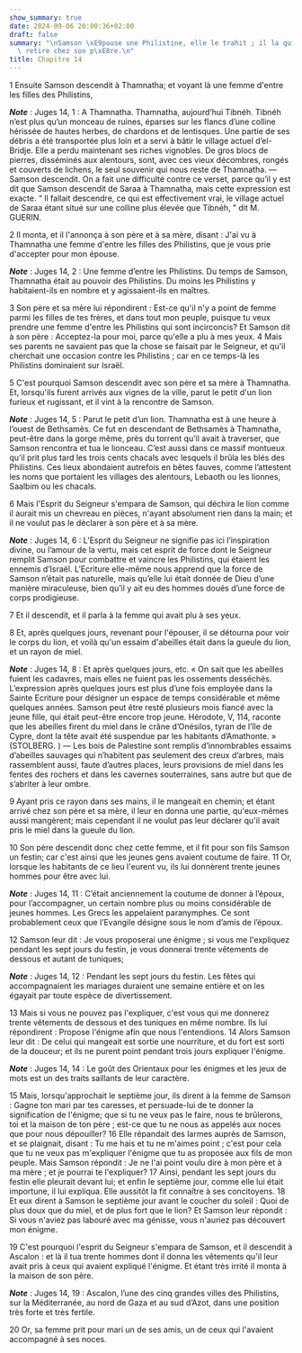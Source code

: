 ```yaml
---
show_summary: true
date: 2024-09-06 20:00:36+02:00
draft: false
summary: "\nSamson \xE9pouse une Philistine, elle le trahit ; il la quitte, et se\
  \ retire chez son p\xE8re.\n"
title: Chapitre 14
---
```





1 Ensuite Samson descendit à Thamnatha; et voyant là une femme d'entre les filles des Philistins,

***Note*** :  Juges 14, 1 : A Thamnatha. Thamnatha, aujourd’hui Tibnéh. Tibnéh n’est plus qu’un monceau de ruines, éparses sur les flancs d’une colline hérissée de hautes herbes, de chardons et de lentisques. Une partie de ses débris a été transportée plus loin et a servi à bâtir le village actuel d’el-Bridje. Elle a perdu maintenant ses riches vignobles. De gros blocs de pierres, disséminés aux alentours, sont, avec ces vieux décombres, rongés et couverts de lichens, le seul souvenir qui nous reste de Thamnatha. ― Samson descendit. On a fait une difficulté contre ce verset, parce qu’il y est dit que Samson descendit de Saraa à Thamnatha, mais cette expression est exacte. “ Il fallait descendre, ce qui est effectivement vrai, le village actuel de Saraa étant situé sur une colline plus élevée que Tibnéh, ” dit M. GUERIN.

2 Il monta, et il l'annonça à son père et à sa mère, disant : J'ai vu à Thamnatha une femme d'entre les filles des Philistins, que je vous prie d'accepter pour mon épouse.

***Note*** :  Juges 14, 2 : Une femme d’entre les Philistins. Du temps de Samson, Thamnatha était au pouvoir des Philistins. Du moins les Philistins y habitaient-ils en nombre et y agissaient-ils en maîtres.

3 Son père et sa mère lui répondirent : Est-ce qu'il n'y a point de femme parmi les filles de tes frères, et dans tout mon peuple, puisque tu veux prendre une femme d'entre les Philistins qui sont incirconcis? Et Samson dit à son père : Acceptez-la pour moi, parce qu'elle a plu à mes yeux. 4 Mais ses parents ne savaient pas que la chose se faisait par le Seigneur, et qu'il cherchait une occasion contre les Philistins ; car en ce temps-là les Philistins dominaient sur Israël.


5 C'est pourquoi Samson descendit avec son père et sa mère à Thamnatha. Et, lorsqu'ils furent arrivés aux vignes de la ville, parut le petit d'un lion furieux et rugissant, et il vint à la rencontre de Samson.

***Note*** :  Juges 14, 5 : Parut le petit d’un lion. Thamnatha est à une heure à l’ouest de Bethsamès. Ce fut en descendant de Bethsamès à Thamnatha, peut-être dans la gorge même, près du torrent qu’il avait à traverser, que Samson rencontra et tua le lionceau. C’est aussi dans ce massif montueux qu’il prit plus tard les trois cents chacals avec lesquels il brûla les blés des Philistins. Ces lieux abondaient autrefois en bêtes fauves, comme l’attestent les noms que portaient les villages des alentours, Lebaoth ou les lionnes, Saalbim ou les chacals.

6 Mais l'Esprit du Seigneur s'empara de Samson, qui déchira le lion comme il aurait mis un chevreau en pièces, n'ayant absolument rien dans la main; et il ne voulut pas le déclarer à son père et à sa mère.

***Note*** :  Juges 14, 6 : L’Esprit du Seigneur ne signifie pas ici l’inspiration divine, ou l’amour de la vertu, mais cet esprit de force dont le Seigneur remplit Samson pour combattre et vaincre les Philistins, qui étaient les ennemis d’Israël. L’Ecriture elle-même nous apprend que la force de Samson n’était pas naturelle, mais qu’elle lui était donnée de Dieu d’une manière miraculeuse, bien qu’il y ait eu des hommes doués d’une force de corps prodigieuse.

7 Et il descendit, et il parla à la femme qui avait plu à ses yeux.


8 Et, après quelques jours, revenant pour l'épouser, il se détourna pour voir le corps du lion, et voilà qu'un essaim d'abeilles était dans la gueule du lion, et un rayon de miel.

***Note*** :  Juges 14, 8 : Et après quelques jours, etc. « On sait que les abeilles fuient les cadavres, mais elles ne fuient pas les ossements desséchés. L’expression après quelques jours est plus d’une fois employée dans la Sainte Ecriture pour désigner un espace de temps considérable et même quelques années. Samson peut être resté plusieurs mois fiancé avec la jeune fille, qui était peut-être encore trop jeune. Hérodote, V, 114, raconte que les abeilles firent du miel dans le crâne d’Onésilos, tyran de l’île de Cypre, dont la tête avait été suspendue par les habitants d’Amathonte. » (STOLBERG. ) ― Les bois de Palestine sont remplis d’innombrables essaims d’abeilles sauvages qui n’habitent pas seulement des creux d’arbres, mais rassemblent aussi, faute d’autres places, leurs provisions de miel dans les fentes des rochers et dans les cavernes souterraines, sans autre but que de s’abriter à leur ombre.

9 Ayant pris ce rayon dans ses mains, il le mangeait en chemin; et étant arrivé chez son père et sa mère, il leur en donna une partie, qu'eux-mêmes aussi mangèrent; mais cependant il ne voulut pas leur déclarer qu'il avait pris le miel dans la gueule du lion.


10 Son père descendit donc chez cette femme, et il fit pour son fils Samson un festin; car c'est ainsi que les jeunes gens avaient coutume de faire. 11 Or, lorsque les habitants de ce lieu l'eurent vu, ils lui donnèrent trente jeunes hommes pour être avec lui.

***Note*** :  Juges 14, 11 : C’était anciennement la coutume de donner à l’époux, pour l’accompagner, un certain nombre plus ou moins considérable de jeunes hommes. Les Grecs les appelaient paranymphes. Ce sont probablement ceux que l’Evangile désigne sous le nom d’amis de l’époux.

12 Samson leur dit : Je vous proposerai une énigme ; si vous me l'expliquez pendant les sept jours du festin, je vous donnerai trente vêtements de dessous et autant de tuniques;

***Note*** :  Juges 14, 12 : Pendant les sept jours du festin. Les fêtes qui accompagnaient les mariages duraient une semaine entière et on les égayait par toute espèce de divertissement.

13 Mais si vous ne pouvez pas l'expliquer, c'est vous qui me donnerez trente vêtements de dessous et des tuniques en même nombre. Ils lui répondirent : Propose l'énigme afin que nous l'entendions. 14 Alors Samson leur dit : De celui qui mangeait est sortie une nourriture, et du fort est sorti de la douceur; et ils ne purent point pendant trois jours expliquer l'énigme.

***Note*** :  Juges 14, 14 : Le goût des Orientaux pour les énigmes et les jeux de mots est un des traits saillants de leur caractère.


15 Mais, lorsqu'approchait le septième jour, ils dirent à la femme de Samson : Gagne ton mari par tes caresses, et persuade-lui de te donner la signification de l'énigme; que si tu ne veux pas le faire, nous te brûlerons, toi et la maison de ton père ; est-ce que tu ne nous as appelés aux noces que pour nous dépouiller? 16 Elle répandait des larmes auprès de Samson, et se plaignait, disant : Tu me hais et tu ne m'aimes point ; c'est pour cela que tu ne veux pas m'expliquer l'énigme que tu as proposée aux fils de mon peuple. Mais Samson répondit : Je ne l'ai point voulu dire à mon père et à ma mère ; et je pourrai te l'expliquer? 17 Ainsi, pendant les sept jours du festin elle pleurait devant lui; et enfin le septième jour, comme elle lui était importune, il lui expliqua. Elle aussitôt la fit connaître à ses concitoyens. 18 Et eux dirent à Samson le septième jour avant le coucher du soleil : Quoi de plus doux que du miel, et de plus fort que le lion? Et Samson leur répondit : Si vous n'aviez pas labouré avec ma
génisse, vous n'auriez pas découvert mon énigme.


19 C'est pourquoi l'esprit du Seigneur s'empara de Samson, et il descendit à Ascalon : et là il tua trente hommes dont il donna les vêtements qu'il leur avait pris à ceux qui avaient expliqué l'énigme. Et étant très irrité il monta à la maison de son père.

***Note*** :  Juges 14, 19 : Ascalon, l’une des cinq grandes villes des Philistins, sur la Méditerranée, au nord de Gaza et au sud d’Azot, dans une position très forte et très fertile.


20 Or, sa femme prit pour mari un de ses amis, un de ceux qui l'avaient accompagné à ses noces.

